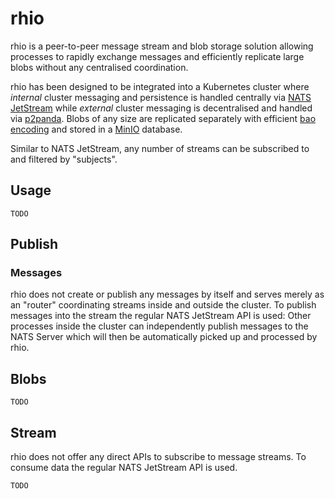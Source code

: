 # rhio

rhio is a peer-to-peer message stream and blob storage solution allowing processes to rapidly exchange messages and efficiently replicate large blobs without any centralised coordination.

rhio has been designed to be integrated into a Kubernetes cluster where _internal_ cluster messaging and persistence is handled centrally via [NATS JetStream](https://docs.nats.io/nats-concepts/jetstream) while _external_ cluster messaging is decentralised and handled via [p2panda](https://p2panda.org). Blobs of any size are replicated separately with efficient [bao encoding](https://github.com/oconnor663/bao/tree/master) and stored in a [MinIO](https://min.io/) database.

Similar to NATS JetStream, any number of streams can be subscribed to and filtered by "subjects".

## Usage

`TODO`

## Publish

### Messages

rhio does not create or publish any messages by itself and serves merely as an "router" coordinating streams inside and outside the cluster. To publish messages into the stream the regular NATS JetStream API is used: Other processes inside the cluster can independently publish messages to the NATS Server which will then be automatically picked up and processed by rhio.

## Blobs

`TODO`

## Stream

rhio does not offer any direct APIs to subscribe to message streams. To consume data the regular NATS JetStream API is used.

`TODO`
